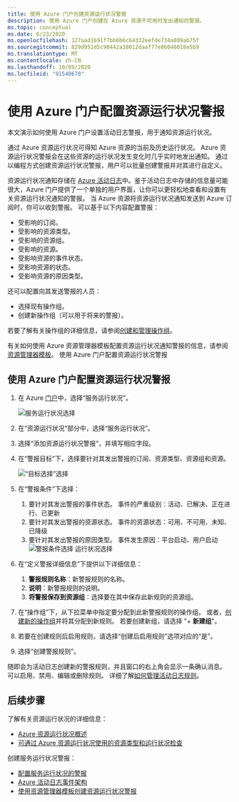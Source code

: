 ```yaml
---
title: 使用 Azure 门户创建资源运行状况警报
description: 使用 Azure 门户创建在 Azure 资源不可用时发出通知的警报。
ms.topic: conceptual
ms.date: 6/23/2020
ms.openlocfilehash: 127aad1691f7bb6b6c64332eefde734a809ab75f
ms.sourcegitcommit: 829d951d5c90442a38012daaf77e86046018e5b9
ms.translationtype: MT
ms.contentlocale: zh-CN
ms.lasthandoff: 10/09/2020
ms.locfileid: "91540670"
---
```

# <a name="configure-resource-health-alerts-using-azure-portal"></a>使用 Azure 门户配置资源运行状况警报

本文演示如何使用 Azure 门户设置活动日志警报，用于通知资源运行状况。

通过 Azure 资源运行状况可得知 Azure 资源的当前及历史运行状况。 Azure 资源运行状况警报会在这些资源的运行状况发生变化时几乎实时地发出通知。 通过以编程方式创建资源运行状况警报，用户可以批量创建警报并对其进行自定义。

资源运行状况通知存储在 [Azure 活动日志](../azure-monitor/platform/platform-logs-overview.md)中。鉴于活动日志中存储的信息量可能很大，Azure 门户提供了一个单独的用户界面，让你可以更轻松地查看和设置有关资源运行状况通知的警报。
当 Azure 资源将资源运行状况通知发送到 Azure 订阅时，你可以收到警报。 可以基于以下内容配置警报：

* 受影响的订阅。
* 受影响的资源类型。
* 受影响的资源组。
* 受影响的资源。
* 受影响资源的事件状态。
* 受影响资源的状态。
* 受影响资源的原因类型。

还可以配置向其发送警报的人员：

* 选择现有操作组。
* 创建新操作组（可以用于将来的警报）。

若要了解有关操作组的详细信息，请参阅[创建和管理操作组](../azure-monitor/platform/action-groups.md)。

有关如何使用 Azure 资源管理器模板配置资源运行状况通知警报的信息，请参阅[资源管理器模板](./resource-health-alert-arm-template-guide.md)。
使用 Azure 门户配置资源运行状况警报

## <a name="resource-health-alert-using-azure-portal"></a>使用 Azure 门户配置资源运行状况警报

1. 在 Azure [门户](https://portal.azure.com/)中，选择“服务运行状况”。

    ![服务运行状况选择](./media/resource-health-alert-monitor-guide/service-health-selection.png)
2. 在“资源运行状况”部分中，选择“服务运行状况”。
3. 选择“添加资源运行状况警报”，并填写相应字段。
4. 在“警报目标”下，选择要针对其发出警报的订阅、资源类型、资源组和资源。

    ![“目标选择”选择](./media/resource-health-alert-monitor-guide/alert-target.png)

5. 在“警报条件”下选择：
    1. 要针对其发出警报的事件状态。 事件的严重级别：活动、已解决、正在进行、已更新
    2. 要针对其发出警报的资源状态。 事件的资源状态：可用、不可用、未知、已降级
    3. 要针对其发出警报的原因类型。 事件发生原因：平台启动、用户启动![警报条件选择 运行状况选择](./media/resource-health-alert-monitor-guide/alert-condition.png)
6. 在“定义警报详细信息”下提供以下详细信息：
    1. **警报规则名称**：新警报规则的名称。
    2. **说明**：新警报规则的说明。
    3. **将警报保存到资源组**：选择要在其中保存此新规则的资源组。
7. 在“操作组”下，从下拉菜单中指定要分配到此新警报规则的操作组。 或者，[创建新的操作组](../azure-monitor/platform/action-groups.md)并将其分配到新规则。 若要创建新组，请选择 "+ **新建组**"。
8. 若要在创建规则后启用规则，请选择“创建后启用规则”选项对应的“是”。 
9. 选择“创建警报规则”。

随即会为活动日志创建新的警报规则，并且窗口的右上角会显示一条确认消息。
可以启用、禁用、编辑或删除规则。 详细了解[如何管理活动日志规则](../azure-monitor/platform/alerts-activity-log.md#view-and-manage-in-the-azure-portal)。

## <a name="next-steps"></a>后续步骤

了解有关资源运行状况的详细信息：

* [Azure 资源运行状况概述](Resource-health-overview.md)
* [可通过 Azure 资源运行状况使用的资源类型和运行状况检查](resource-health-checks-resource-types.md)

创建服务运行状况警报：

* [配置服务运行状况的警报](./alerts-activity-log-service-notifications-portal.md) 
* [Azure 活动日志事件架构](../azure-monitor/platform/activity-log-schema.md)
* [使用资源管理器模板创建资源运行状况警报](./resource-health-alert-arm-template-guide.md)
